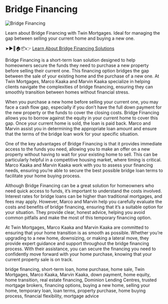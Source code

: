 # Bridge Financing

![Bridge Financing](https://twinmortgages.com/wp-content/uploads/2025/01/Bridge-Financing.jpg)

Learn about Bridge Financing with Twin Mortgages. Ideal for managing the gap between selling your current home and buying a new one.

➤►🌉🏠📦👉 [Learn About Bridge Financing Solutions](https://twinmortgages.com/services/bridge-financing/)

Bridge Financing is a short-term loan solution designed to help homeowners secure the funds they need to purchase a new property before selling their current one. This financing option bridges the gap between the sale of your existing home and the purchase of a new one. At Twin Mortgages, Marco Kaaka and Marvin Kaaka specialize in helping clients navigate the complexities of bridge financing, ensuring they can smoothly transition between homes without financial stress.

When you purchase a new home before selling your current one, you may face a cash flow gap, especially if you don’t have the full down payment for the new property or the funds to cover the closing costs. Bridge Financing allows you to borrow against the equity in your current home to cover this gap. Once your current home is sold, the loan is paid back. Marco and Marvin assist you in determining the appropriate loan amount and ensure that the terms of the bridge loan work for your specific situation.

One of the key advantages of Bridge Financing is that it provides immediate access to the funds you need, allowing you to make an offer on a new property without having to wait for your existing home to sell. This can be particularly helpful in a competitive housing market, where timing is critical. Marco Kaaka and Marvin Kaaka work with you to assess your financing needs, ensuring you’re able to secure the best possible bridge loan terms to facilitate your home buying process.

Although Bridge Financing can be a great solution for homeowners who need quick access to funds, it’s important to understand the costs involved. Interest rates for bridge loans can be higher than traditional mortgages, and fees may apply. However, Marco and Marvin help you carefully evaluate the costs and benefits of bridge financing, ensuring that it’s a suitable option for your situation. They provide clear, honest advice, helping you avoid common pitfalls and make the most of this temporary financing option.

At Twin Mortgages, Marco Kaaka and Marvin Kaaka are committed to ensuring that your home transition is as smooth as possible. Whether you’re upgrading to a new home, downsizing, or making a lateral move, they provide expert guidance and support throughout the bridge financing process. With their assistance, you can secure the financing you need to confidently move forward with your home purchase, knowing that your current property sale is on track.

bridge financing, short-term loan, home purchase, home sale, Twin Mortgages, Marco Kaaka, Marvin Kaaka, down payment, home equity, home transition, real estate financing, Dominion Lending Centres, trusted mortgage brokers, financing options, buying a new home, selling your home, temporary loan, loan terms, property purchase, home buying process, financial flexibility, mortgage advice
